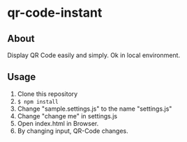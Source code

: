 # qr-code-instant

## About

Display QR Code easily and simply.
Ok in local environment.

## Usage

1. Clone this repository
2. `$ npm install`
3. Change "sample.settings.js" to the name "settings.js"
4. Change "change me" in settings.js
5. Open index.html in Browser.
6. By changing input, QR-Code changes.
